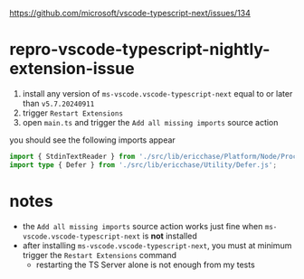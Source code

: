 https://github.com/microsoft/vscode-typescript-next/issues/134

# repro-vscode-typescript-nightly-extension-issue

1. install any version of `ms-vscode.vscode-typescript-next` equal to or later than `v5.7.20240911`
2. trigger `Restart Extensions`
3. open `main.ts` and trigger the `Add all missing imports` source action

you should see the following imports appear

```ts
import { StdinTextReader } from './src/lib/ericchase/Platform/Node/Process.js';
import type { Defer } from './src/lib/ericchase/Utility/Defer.js';
```

# notes

- the `Add all missing imports` source action works just fine when `ms-vscode.vscode-typescript-next` is **not** installed
- after installing `ms-vscode.vscode-typescript-next`, you must at minimum trigger the `Restart Extensions` command
  - restarting the TS Server alone is not enough from my tests
